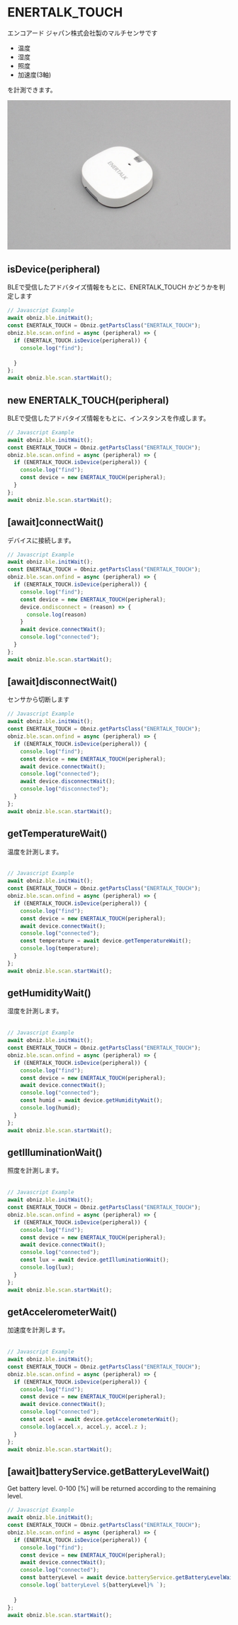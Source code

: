 # ENERTALK_TOUCH
エンコアード ジャパン株式会社製のマルチセンサです

- 温度
- 湿度
- 照度
- 加速度(3軸)

を計測できます。

![](./image.jpg)

## isDevice(peripheral)

BLEで受信したアドバタイズ情報をもとに、ENERTALK_TOUCH かどうかを判定します

```javascript
// Javascript Example
await obniz.ble.initWait();
const ENERTALK_TOUCH = Obniz.getPartsClass("ENERTALK_TOUCH");
obniz.ble.scan.onfind = async (peripheral) => {
  if (ENERTALK_TOUCH.isDevice(peripheral)) {
    console.log("find");
  
  }
};
await obniz.ble.scan.startWait();

```

## new ENERTALK_TOUCH(peripheral)

BLEで受信したアドバタイズ情報をもとに、インスタンスを作成します。

```javascript
// Javascript Example
await obniz.ble.initWait();
const ENERTALK_TOUCH = Obniz.getPartsClass("ENERTALK_TOUCH");
obniz.ble.scan.onfind = async (peripheral) => {
  if (ENERTALK_TOUCH.isDevice(peripheral)) {
    console.log("find");
    const device = new ENERTALK_TOUCH(peripheral);
  }
};
await obniz.ble.scan.startWait();

```


## [await]connectWait()
デバイスに接続します。


```javascript
// Javascript Example
await obniz.ble.initWait();
const ENERTALK_TOUCH = Obniz.getPartsClass("ENERTALK_TOUCH");
obniz.ble.scan.onfind = async (peripheral) => {
  if (ENERTALK_TOUCH.isDevice(peripheral)) {
    console.log("find");
    const device = new ENERTALK_TOUCH(peripheral);
    device.ondisconnect = (reason) => {
      console.log(reason)
    }
    await device.connectWait();
    console.log("connected");
  }
};
await obniz.ble.scan.startWait();


```


## [await]disconnectWait()
センサから切断します

```javascript
// Javascript Example
await obniz.ble.initWait();
const ENERTALK_TOUCH = Obniz.getPartsClass("ENERTALK_TOUCH");
obniz.ble.scan.onfind = async (peripheral) => {
  if (ENERTALK_TOUCH.isDevice(peripheral)) {
    console.log("find");
    const device = new ENERTALK_TOUCH(peripheral);
    await device.connectWait();
    console.log("connected");
    await device.disconnectWait();
    console.log("disconnected");
  }
};
await obniz.ble.scan.startWait();


```


## getTemperatureWait()
温度を計測します。

```javascript

// Javascript Example
await obniz.ble.initWait();
const ENERTALK_TOUCH = Obniz.getPartsClass("ENERTALK_TOUCH");
obniz.ble.scan.onfind = async (peripheral) => {
  if (ENERTALK_TOUCH.isDevice(peripheral)) {
    console.log("find");
    const device = new ENERTALK_TOUCH(peripheral);
    await device.connectWait();
    console.log("connected");
    const temperature = await device.getTemperatureWait();
    console.log(temperature);
  }
};
await obniz.ble.scan.startWait();

```

## getHumidityWait()
湿度を計測します。

```javascript

// Javascript Example
await obniz.ble.initWait();
const ENERTALK_TOUCH = Obniz.getPartsClass("ENERTALK_TOUCH");
obniz.ble.scan.onfind = async (peripheral) => {
  if (ENERTALK_TOUCH.isDevice(peripheral)) {
    console.log("find");
    const device = new ENERTALK_TOUCH(peripheral);
    await device.connectWait();
    console.log("connected");
    const humid = await device.getHumidityWait();
    console.log(humid);
  }
};
await obniz.ble.scan.startWait();

```



## getIlluminationWait()
照度を計測します。

```javascript

// Javascript Example
await obniz.ble.initWait();
const ENERTALK_TOUCH = Obniz.getPartsClass("ENERTALK_TOUCH");
obniz.ble.scan.onfind = async (peripheral) => {
  if (ENERTALK_TOUCH.isDevice(peripheral)) {
    console.log("find");
    const device = new ENERTALK_TOUCH(peripheral);
    await device.connectWait();
    console.log("connected");
    const lux = await device.getIlluminationWait();
    console.log(lux);
  }
};
await obniz.ble.scan.startWait();

```


## getAccelerometerWait()
加速度を計測します。

```javascript

// Javascript Example
await obniz.ble.initWait();
const ENERTALK_TOUCH = Obniz.getPartsClass("ENERTALK_TOUCH");
obniz.ble.scan.onfind = async (peripheral) => {
  if (ENERTALK_TOUCH.isDevice(peripheral)) {
    console.log("find");
    const device = new ENERTALK_TOUCH(peripheral);
    await device.connectWait();
    console.log("connected");
    const accel = await device.getAccelerometerWait();
    console.log(accel.x, accel.y, accel.z );
  }
};
await obniz.ble.scan.startWait();

```


## [await]batteryService.getBatteryLevelWait()

Get battery level. 0-100 [%] will be returned according to the remaining level.


```javascript
// Javascript Example
await obniz.ble.initWait();
const ENERTALK_TOUCH = Obniz.getPartsClass("ENERTALK_TOUCH");
obniz.ble.scan.onfind = async (peripheral) => {
  if (ENERTALK_TOUCH.isDevice(peripheral)) {
    console.log("find");
    const device = new ENERTALK_TOUCH(peripheral);
    await device.connectWait();
    console.log("connected");
    const batteryLevel = await device.batteryService.getBatteryLevelWait();
    console.log(`batteryLevel ${batteryLevel}% `);

  }
};
await obniz.ble.scan.startWait();
```

